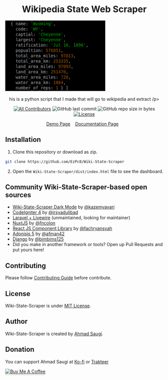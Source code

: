 <h1 align="center">Wikipedia State Web Scraper</h1>

![Screenshot](https://raw.githubusercontent.com/EzPc0/Wiki-State-Scraper/main/screenshot.png)

<p align="center">his is a python script that I made that will go to wikipedia and extract /p>
<div align="center">

[![All Contributors](https://img.shields.io/github/contributors/EzPc0/Wiki-State-Scraper)](https://github.com/EzPc0/Wiki-State-Scraper/graphs/contributors)
![GitHub last commit](https://img.shields.io/github/last-commit/EzPc0/Wiki-State-Scraper.svg)
![GitHub repo size in bytes](https://img.shields.io/github/repo-size/badges/shields.svg)
[![License](https://img.shields.io/github/license/EzPc0/Wiki-State-Scraper.svg)](LICENSE)

</div>

<p align="center">
	<a href="http://EzPc0.github.io/Wiki-State-Scraper/demo">Demo Page</a>&nbsp;&nbsp;&nbsp;
	<a href="http://EzPc0.github.io/Wiki-State-Scraper/docs">Documentation Page</a>&nbsp;&nbsp;&nbsp;
</p>

## Installation

1. Clone this repository or download as zip.

```sh
git clone https://github.com/EzPc0/Wiki-State-Scraper
```

2. Open the `Wiki-State-Scraper/dist/index.html` file to see the dashboard.

## Community Wiki-State-Scraper-based open sources

- [Wiki-State-Scraper Dark Mode](https://github.com/kazemyavari/Wiki-State-Scraper-dark) by [@kazemyavari](https://github.com/kazemyavari/Wiki-State-Scraper-dark) 
- [CodeIgniter 4](https://github.com/irsyadulibad/Wiki-State-Scraper-codeigniter) by [@irsyadulibad](https://github.com/irsyadulibad)
- [Laravel + Livewire](https://github.com/EzPc0/laravel-Wiki-State-Scraper) (unmaintained, looking for maintainer)
- [NuxtJS](https://github.com/fauzan121002/Wiki-State-Scraper-nuxt) by [@fncolon](https://github.com/fncolon)
- [React JS Component Library](https://github.com/fachryansyah/react-Wiki-State-Scraper-ui) by [@fachryansyah](https://github.com/fachryansyah/)
- [Adonisjs 5](https://github.com/afman42/Wiki-State-Scraper-adonisjs) by [@afman42](https://github.com/afman42/)
- [Django](https://github.com/bimbims125/Wiki-State-Scraper-django) by [@bimbims125](https://github.com/bimbims125/)
- Did you make in another framework or tools? Open up Pull Requests and put yours here!

## Contributing

Please follow [Contributing Guide](./CONTRIBUTING.md) before contribute.

## License

Wiki-State-Scraper is under [MIT License](./LICENSE).

## Author

Wiki-State-Scraper is created by <a href="https://ahmadsaugi.com">Ahmad Saugi</a>.

## Donation

You can support Ahmad Saugi at [Ko-fi](https://ko-fi.com/saugi) or [Trakteer](https://trakteer.id/saugi)

<a href="https://buymeacoffee.com/saugi" target="_blank"><img src="https://www.buymeacoffee.com/assets/img/custom_images/orange_img.png" alt="Buy Me A Coffee" style="height: 41px !important;width: 174px !important;box-shadow: 0px 3px 2px 0px rgba(190, 190, 190, 0.5) !important;-webkit-box-shadow: 0px 3px 2px 0px rgba(190, 190, 190, 0.5) !important;" ></a>
